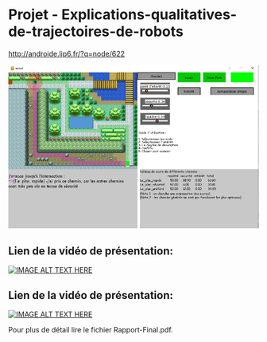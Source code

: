 # Projet - Explications-qualitatives-de-trajectoires-de-robots
http://androide.lip6.fr/?q=node/622

![alt text](https://github.com/ZuoNicolas/Projet---Explications-qualitatives-de-trajectoires-de-robots/blob/main/ApplicationImage.PNG)

## Lien de la vidéo de présentation:

[![IMAGE ALT TEXT HERE](https://img.youtube.com/vi/tIc7CJzddow/0.jpg)](https://www.youtube.com/watch?v=tIc7CJzddow)

## Lien de la vidéo de présentation:

[![IMAGE ALT TEXT HERE](https://img.youtube.com/vi/l-9oi3aJJVA/0.jpg)](https://www.youtube.com/watch?v=l-9oi3aJJVA)

Pour plus de détail lire le fichier Rapport-Final.pdf.
